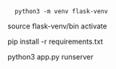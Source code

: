       python3 -m venv flask-venv
  
  source flask-venv/bin activate
  
  pip install -r requirements.txt
  
  python3 app.py runserver
